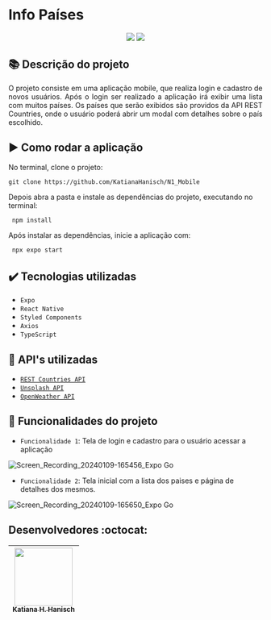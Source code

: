 # Info Países

<div align="center">
  <img src="https://img.shields.io/static/v1?label=react Native&message=framework&color=blue&style=for-the-badge&logo=REACT"/>
  <img src="http://img.shields.io/static/v1?label=STATUS&message=CONCLUIDO&color=GREEN&style=for-the-badge"/>
</div>

## :books: Descrição do projeto 

<p align="justify">
O projeto consiste em uma aplicação mobile, que realiza login e cadastro de novos usuários. Após o login ser realizado a aplicação irá exibir uma lista com muitos países. Os países que serão exibidos são providos da API REST Countries, onde o usuário poderá abrir um modal com detalhes sobre o país escolhido.
</p>




## :arrow_forward: Como rodar a aplicação 

No terminal, clone o projeto: 

```
git clone https://github.com/KatianaHanisch/N1_Mobile
```

Depois abra a pasta e instale as dependências do projeto, executando no terminal:

```sh
 npm install
```

Após instalar as dependências, inicie a aplicação com:
```sh
 npx expo start
```

## ✔️ Tecnologias utilizadas

- ``Expo``
- ``React Native``
- ``Styled Components``
- ``Axios``
- ``TypeScript``


## :rocket: API's utilizadas

- [``REST Countries API``](https://restcountries.com/)
- [``Unsplash API``](https://unsplash.com/developers)
- [``OpenWeather API``](https://openweathermap.org/api)
  

## :hammer: Funcionalidades do projeto

- `Funcionalidade 1`: Tela de login e cadastro para o usuário acessar a aplicação

![Screen_Recording_20240109-165456_Expo Go](https://github.com/KatianaHanisch/N1_Mobile/assets/101157580/0d500666-7508-48c4-9acd-373fccb05b76)

 
- `Funcionalidade 2`: Tela inicial com a lista dos paises e página de detalhes dos mesmos.

![Screen_Recording_20240109-165650_Expo Go](https://github.com/KatianaHanisch/N1_Mobile/assets/101157580/abb76496-c1e7-4436-a5b7-cf61b602f03e)


## Desenvolvedores :octocat:



| [<img src="https://avatars.githubusercontent.com/u/101157580?v=4" width=115><br><sub>Katiana H. Hanisch</sub>](https://github.com/KatianaHanisch) 
| :---: 



  
